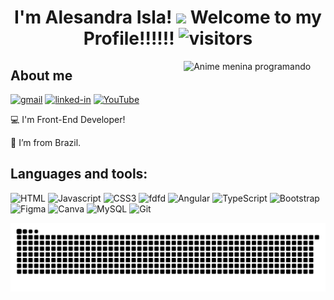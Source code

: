 <h1 align="center">
  I'm Alesandra Isla!  
	<img src="https://github.com/TheDudeThatCode/TheDudeThatCode/blob/master/Assets/happy.gif" width="29px">
	Welcome to my Profile!!!!!! 
	<img src="https://visitor-badge.laobi.icu/badge?page_id=alesandra-isla.alesandra-isla" 
	     alt="visitors">
</h1>

<img
	src="https://giffiles.alphacoders.com/121/12113.gif" alt="Anime menina programando"
	width="45%"
	align="right"
/>

## About me
[![gmail](https://img.shields.io/badge/Gmail-D14836?style=for-the-badge&logo=Gmail&logoColor=white)](mailto:alesandramempis@gmail.com)
[![linked-in](https://img.shields.io/badge/Linkedin-0077B5?style=for-the-badge&logo=LinkedIn&logoColor=white)](https://www.linkedin.com/in/alesandramempis)
[![YouTube](https://img.shields.io/badge/YouTube-%23FF0000.svg?style=for-the-badge&logo=YouTube&logoColor=white)](https://www.youtube.com/channel/UCFxLEUMzuO3bNGMMV35SRKw)
<br />


:computer: I'm Front-End Developer!

:house_with_garden: I’m from Brazil.


## Languages and tools:

<div>
	<img height="30" alt="HTML" src="https://img.shields.io/badge/HTML5-E34F26?style=for-the-badge&logo=html5&logoColor=white">
 	<img height="30" alt="Javascript" src="https://img.shields.io/badge/JavaScript-323330?style=for-the-badge&logo=javascript&logoColor=F7DF1E">
	<img height="30" alt="CSS3" src="https://img.shields.io/badge/CSS3-1572B6?style=for-the-badge&logo=css3&logoColor=white">
	<img height="30" alt="fdfd" src="https://camo.githubusercontent.com/ef3fcc0cf0f18b69a2857bf30db72e49daa884d3dade4f83738b8823696348f8/68747470733a2f2f696d672e736869656c64732e696f2f62616467652f2d52656163742e6a732d3435623864383f7374796c653d666c61742d737175617265266c6f676f3d7265616374266c6f676f436f6c6f723d7768697465#:~:text=React,-.js">
	<img height="30" alt="Angular" src="https://img.shields.io/badge/Angular-DD0031?style=for-the-badge&logo=angular&logoColor=white">
	<img height="30" alt="TypeScript" src="https://img.shields.io/badge/TypeScript-007ACC?style=for-the-badge&logo=typescript&logoColor=white">
 	<img height="30" alt="Bootstrap" src="https://img.shields.io/badge/Bootstrap-563D7C?style=for-the-badge&logo=bootstrap&logoColor=white">
	<img height="30" alt="Figma" src="https://img.shields.io/badge/Figma-F24D1D.svg?style=for-the-badge&logo=figma&logoColor=white">
	<img height="30" alt="Canva" src="https://img.shields.io/badge/Canva-%2300C4CC.svg?&style=for-the-badge&logo=Canva&logoColor=white">
	<img height="30" alt="MySQL" src="https://img.shields.io/badge/MySQL-00000F?style=for-the-badge&logo=mysql&logoColor=white">
	<img height="30" alt="Git" src="https://img.shields.io/badge/Git-F05032?style=for-the-badge&logo=git&logoColor=white">
 </div>

![Snake animation](https://github.com/alesandraisla/alesandraisla/blob/output/github-contribution-grid-snake.svg)



